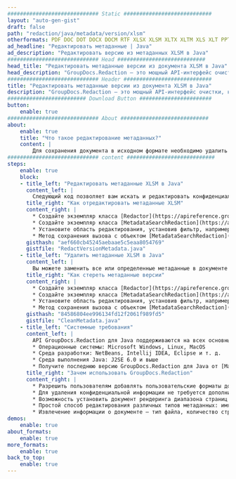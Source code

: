 ```yaml
---
############################# Static ############################
layout: "auto-gen-gist"
draft: false
path: "redaction/java/metadata/version/xlsm"
otherformats: PDF DOC DOT DOCX DOCM RTF XLSX XLSM XLTX XLTM XLS XLT PPTX PPT PPSX POT PPS PPTM 
ad_headline: "Редактировать метаданные | Java"
ad_description: "Редактировать версию из метаданных XLSM в Java"
############################# Head ############################
head_title: "Редактировать метаданные версии из документа XLSM в Java"
head_description: "GroupDocs.Redaction — это мощный API-интерфейс очистки, который позволяет удалять или редактировать конфиденциальную информацию из более чем 30 типов документов."
############################# Header ############################
title: "Редактировать метаданные версии из документа XLSM в Java"
description: "GroupDocs.Redaction — это мощный API-интерфейс очистки, который позволяет удалять или редактировать конфиденциальную информацию из более чем 30 типов документов."
######################### Download Button #######################
button:
    enable: true
############################# About ############################
about:
    enable: true
    title: "Что такое редактирование метаданных?"
    content: |
        Для сохранения документа в исходном формате необходимо удалить или отредактировать его метаданные, чтобы удалить все конфиденциальные данные. Для этих целей GroupDocs.Redaction предоставляет API редактирования метаданных. API GroupDocs.Redaction позволяет сохранять отредактированные документы в формате PDF, преобразовывать все страницы в растровые изображения или сохранять отредактированный документ в исходном формате для дальнейшего редактирования. Все форматы файлов, включая PDF, DOC, DOCX, PPT, PPTX, XLS, XLSX и другие, имеют некоторые свойства метаданных. Эти свойства включают в себя имя автора, категорию, название компании, комментарии, время создания, последнее обновление и многое другое. Существуют также некоторые скрытые данные, связанные с файлами, которые можно просматривать с помощью различных инструментов и методов. С помощью API GroupDocs.Redaction вы можете применять исправления метаданных к любому из этих свойств метаданных. Вы можете изменить или удалить их, отфильтровав нужные метаданные. В этом руководстве мы объясним, как вы можете редактировать метаданные версии из документа XLSM в Java.
############################# content ############################
steps:
    enable: true
    block:
    - title_left: "Редактировать метаданные XLSM в Java"
      content_left: |
        Следующий код позволяет вам искать и редактировать конфиденциальные данные из документа XLSM. Вы можете установить область редактирования, установив фильтр, например. в MetadataFilter.Version. Это оставит совпадения регулярных выражений во всех элементах метаданных, кроме свойства «Версия»:
      title_right: "Как отредактировать метаданные XLSM"
      content_right: |
        * Создайте экземпляр класса [Redactor](https://apireference.groupdocs.com/redaction/java/com.groupdocs.redaction/Redactor) и загрузите файл XLSM.
        * Создайте экземпляр класса [MetadataSearchRedaction](https://apireference.groupdocs.com/redaction/java/com.groupdocs.redaction.redactions/MetadataSearchRedaction) для поиска и замены конфиденциальных данных из метаданных документа.
        * Установите область редактирования, установив фильтр, например. Используйте MetadataFilters.Version в приведенном ниже коде. 
        * Метод сохранения вызова с объектом [MetadataSearchRedaction](https://apireference.groupdocs.com/redaction/java/com.groupdocs.redaction.redactions/MetadataSearchRedaction)
      gisthash: "aef660cb45245aebaae5c5eaa8054769"
      gistfile: "RedactVersionMetadata.java"
    - title_left: "Удалить метаданные XLSM в Java"
      content_left: |
        Вы можете заменить все или определенные метаданные в документе пустыми (пустыми или минимальными) значениями, используя класс EraseMetadataRedaction. В следующем коде показано, как можно отфильтровать, а затем удалить свойство метаданных из документа XLSM. В приведенном ниже примере все свойства документа пусты:
      title_right: "Как стереть метаданные версии"
      content_right: |
        * Создайте экземпляр класса [Redactor](https://apireference.groupdocs.com/redaction/java/com.groupdocs.redaction/Redactor) и загрузите файл XLSM.
        * Создайте экземпляр класса [MetadataSearchRedaction](https://apireference.groupdocs.com/redaction/java/com.groupdocs.redaction.redactions/MetadataSearchRedaction), чтобы удалить метаданные документа.
        * Установите область редактирования, установив фильтр, например. Замените MetadataFilter.All на MetadataFilter.Version в приведенном ниже коде.
        * Метод сохранения вызова с объектом [MetadataSearchRedaction](https://apireference.groupdocs.com/redaction/java/com.groupdocs.redaction.redactions/MetadataSearchRedaction)
      gisthash: "84586804ee996134fd12f2061f989fd5"
      gistfile: "CleanMetadata.java"
    - title_left: "Системные требования"
      content_left: |
        API GroupDocs.Redaction для Java поддерживаются на всех основных платформах и операционных системах. Чтобы ознакомиться с полным руководством по системным требованиям, посетите [системные требования](https://docs.groupdocs.com/redaction/java/system-requirements). Перед выполнением приведенного ниже кода убедитесь, что в вашей системе установлены следующие предварительные компоненты. :
        * Операционные системы: Microsoft Windows, Linux, MacOS
        * Среда разработки: NetBeans, Intellij IDEA, Eclipse и т. д.
        * Среда выполнения Java: J2SE 6.0 и выше
        * Получите последнюю версию GroupDocs.Redaction для Java от [Maven](https://repository.groupdocs.com/webapp/#/artifacts/browse/tree/General/repo/com/groupdocs/groupdocs-redaction)
      title_right: "Зачем использовать GroupDocs.Redaction"
      content_right: |
        * Разрешить пользователям добавлять пользовательские форматы документов и типы редакций
        * Для удаления конфиденциальной информации не требуется дополнительное программное обеспечение.
        * Возможность установить документ рендеринга диапазона страниц в формате PDF
        * Простой способ редактирования различных типов метаданных: имя автора, версия, название, тема, описание и многое другое.
        * Извлечение информации о документе — тип файла, количество страниц и т. д.
demos:
    enable: true
about_formats:
    enable: true
more_formats:
    enable: true
back_to_top:
    enable: true
---
```

